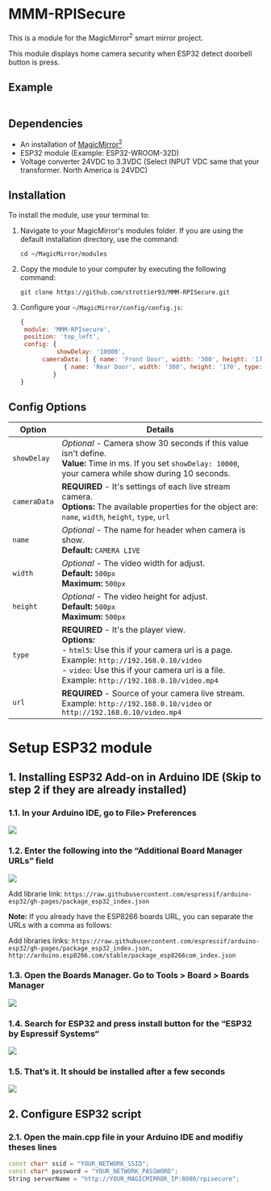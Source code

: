 # MMM-RPISecure
This is a module for the MagicMirror<sup>2</sup> smart mirror project.

This module displays home camera security when ESP32 detect doorbell button is press.

## Example

![]()

## Dependencies
  * An installation of [MagicMirror<sup>2</sup>](https://github.com/MichMich/MagicMirror)
  * ESP32 module (Example: ESP32-WROOM-32D)
  * Voltage converter 24VDC to 3.3VDC (Select INPUT VDC same that your transformer. North America is 24VDC)

## Installation
To install the module, use your terminal to:
 1. Navigate to your MagicMirror's modules folder. If you are using the default installation directory, use the command:
    
    `cd ~/MagicMirror/modules`
    
 2. Copy the module to your computer by executing the following command:
    
    `git clone https://github.com/strottier93/MMM-RPISecure.git`
    
 3. Configure your `~/MagicMirror/config/config.js`:

    ```js
    {
	 module: 'MMM-RPIsecure',
	 position: 'top_left',
	 config: {
	          showDelay: '10000',
		  cameraData: [ { name: 'Front Door', width: '300', height: '170', type: 'html5', url: 'http://ADDRESS_IP/video' },
				{ name: 'Rear Door', width: '300', height: '170', type: 'video', url: 'http://ADDRESS_IP/video.mp4' } ]
	         }
    }
    ```

## Config Options
| Option                  | Details                                                                                                                                                                                                                                            |
| ----------------------- | -------------------------------------------------------------------------------------------------------------------------------------------------------------------------------------------------------------------------------------------------- |
| `showDelay`             | _Optional_ - Camera show 30 seconds if this value isn't define.<br />**Value:** Time in ms. If you set `showDelay: 10000`, your camera while show during 10 seconds.                                                                               |  
| `cameraData`            | **REQUIRED** - It's settings of each live stream camera.<br />**Options:** The available properties for the object are: `name`, `width`, `height`, `type`, `url`                                                                                   |
| `name`                  | _Optional_ - The name for header when camera is show.<br />**Default:** `CAMERA LIVE`                                                                                                                                                              |
| `width`                 | _Optional_ - The video width for adjust.<br />**Default:** `500px`<br />**Maximum:** `500px`                                                                                                                                                       |
| `height`                | _Optional_ - The video height for adjust.<br />**Default:** `500px`<br />**Maximum:** `500px`                                                                                                                                                      |
| `type`                  | **REQUIRED** - It's the player view.<br />**Options:**<br />- `html5`: Use this if your camera url is a page. Example: `http://192.168.0.10/video`<br />- `video`: Use this if your camera url is a file. Example: `http://192.168.0.10/video.mp4` |
| `url`                   | **REQUIRED** - Source of your camera live stream. Example: `http://192.168.0.10/video` or `http://192.168.0.10/video.mp4`                                                                                                                          |


# Setup ESP32 module

## 1\. Installing ESP32 Add-on in Arduino IDE (Skip to step 2 if they are already installed)

### 1.1\. In your Arduino IDE, go to File> Preferences

![](https://i0.wp.com/randomnerdtutorials.com/wp-content/uploads/2016/12/arduino-ide-open-preferences.png?w=196&quality=100&strip=all&ssl=1)

### 1.2\. Enter the following into the “Additional Board Manager URLs” field

![](https://i0.wp.com/randomnerdtutorials.com/wp-content/uploads/2022/04/ESP32-URL-Arduino-IDE.png?w=828&quality=100&strip=all&ssl=1)

Add librarie link: `https://raw.githubusercontent.com/espressif/arduino-esp32/gh-pages/package_esp32_index.json`

**Note:** If you already have the ESP8266 boards URL, you can separate the URLs with a comma as follows:

Add libraries links: `https://raw.githubusercontent.com/espressif/arduino-esp32/gh-pages/package_esp32_index.json, http://arduino.esp8266.com/stable/package_esp8266com_index.json`

### 1.3\. Open the Boards Manager. Go to Tools > Board > Boards Manager

![](https://i0.wp.com/randomnerdtutorials.com/wp-content/uploads/2018/06/boardsManager.png?w=628&quality=100&strip=all&ssl=1)

### 1.4\. Search for ESP32 and press install button for the “ESP32 by Espressif Systems“

![](https://i0.wp.com/randomnerdtutorials.com/wp-content/uploads/2018/06/installing.png?w=786&quality=100&strip=all&ssl=1)

### 1.5\. That’s it. It should be installed after a few seconds

![](https://i0.wp.com/randomnerdtutorials.com/wp-content/uploads/2019/07/ESP32-Board-add-on-in-Arduino-IDE-installed.png?w=786&quality=100&strip=all&ssl=1)

## 2\. Configure ESP32 script

### 2.1\. Open the main.cpp file in your Arduino IDE and modifiy theses lines

```c++
const char* ssid = "YOUR_NETWORK_SSID";
const char* password = "YOUR_NETWORK_PASSWORD";
String serverName = "http://YOUR_MAGICMIRROR_IP:8080/rpisecure";
```









